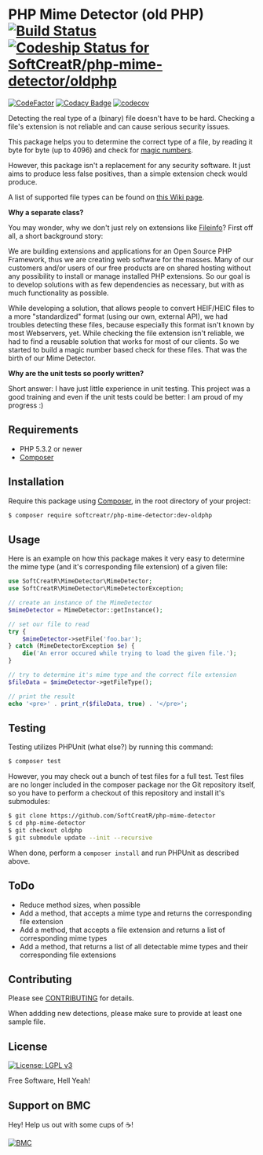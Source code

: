 # PHP Mime Detector (old PHP) [![Build Status](https://travis-ci.com/SoftCreatR/php-mime-detector.svg?branch=oldphp)](https://travis-ci.com/SoftCreatR/php-mime-detector) [![Codeship Status for SoftCreatR/php-mime-detector/oldphp](https://app.codeship.com/projects/9ed81740-b269-0136-7bd2-3ad13aca57c1/status?branch=oldphp)](https://app.codeship.com/projects/310674)

[![CodeFactor](https://www.codefactor.io/repository/github/softcreatr/php-mime-detector/badge/oldphp)](https://www.codefactor.io/repository/github/softcreatr/php-mime-detector/overview/oldphp)
[![Codacy Badge](https://api.codacy.com/project/badge/Grade/4d404e53d8ec465197a38d9b15c4746e?branch=oldphp)](https://www.codacy.com/app/SoftCreatR/php-mime-detector?branchId=9460502&amp;utm_source=github.com&amp;utm_medium=referral&amp;utm_content=SoftCreatR/php-mime-detector&amp;utm_campaign=Badge_Grade)
[![codecov](https://codecov.io/gh/SoftCreatR/php-mime-detector/branch/oldphp/graph/badge.svg)](https://codecov.io/gh/SoftCreatR/php-mime-detector/branch/oldphp)

Detecting the real type of a (binary) file doesn't have to be hard. Checking a file's extension is not reliable and can cause serious security issues.

This package helps you to determine the correct type of a file, by reading it byte for byte (up to 4096) and check for [magic numbers](http://en.wikipedia.org/wiki/Magic_number_(programming)#Magic_numbers_in_files).

However, this package isn't a replacement for any security software. It just aims to produce less false positives, than a simple extension check would produce.

A list of supported file types can be found on [this Wiki page](https://github.com/SoftCreatR/php-mime-detector/wiki/Supported-file-types).

__Why a separate class?__

You may wonder, why we don't just rely on extensions like [Fileinfo](https://secure.php.net/manual/en/book.fileinfo.php)? First off all, a short background story:

We are building extensions and applications for an Open Source PHP Framework, thus we are creating web software for the masses. Many of our customers and/or users of our free products are on shared hosting without any possibility to install or manage installed PHP extensions. So our goal is to develop solutions with as few dependencies as necessary, but with as much functionality as possible.

While developing a solution, that allows people to convert HEIF/HEIC files to a more "standardized" format (using our own, external API), we had troubles detecting these files, because especially this format isn't known by most Webservers, yet. While checking the file extension isn't reliable, we had to find a reusable solution that works for most of our clients. So we started to build a magic number based check for these files. That was the birth of our Mime Detector.

__Why are the unit tests so poorly written?__

Short answer: I have just little experience in unit testing. This project was a good training and even if the unit tests could be better: I am proud of my progress :)

## Requirements

-   PHP 5.3.2 or newer
-   [Composer](https://getcomposer.org)

## Installation

Require this package using [Composer](https://getcomposer.org/), in the root directory of your project:

``` bash
$ composer require softcreatr/php-mime-detector:dev-oldphp
```

## Usage

Here is an example on how this package makes it very easy to determine the mime type (and it's corresponding file extension) of a given file:

```php
use SoftCreatR\MimeDetector\MimeDetector;
use SoftCreatR\MimeDetector\MimeDetectorException;

// create an instance of the MimeDetector
$mimeDetector = MimeDetector::getInstance();

// set our file to read
try {
    $mimeDetector->setFile('foo.bar');
} catch (MimeDetectorException $e) {
    die('An error occured while trying to load the given file.');
}

// try to determine it's mime type and the correct file extension
$fileData = $mimeDetector->getFileType();

// print the result
echo '<pre>' . print_r($fileData, true) . '</pre>';
```

## Testing

Testing utilizes PHPUnit (what else?) by running this command:

``` bash
$ composer test
```

However, you may check out a bunch of test files for a full test. Test files are no longer included in the composer package nor the Git repository itself, so you have to perform a checkout of this repository and install it's submodules:

``` bash
$ git clone https://github.com/SoftCreatR/php-mime-detector
$ cd php-mime-detector
$ git checkout oldphp
$ git submodule update --init --recursive
```

When done, perform a `composer install` and run PHPUnit as described above.

## ToDo

-   Reduce method sizes, when possible
-   Add a method, that accepts a mime type and returns the corresponding file extension
-   Add a method, that accepts a file extension and returns a list of corresponding mime types
-   Add a method, that returns a list of all detectable mime types and their corresponding file extensions

## Contributing

Please see [CONTRIBUTING](CONTRIBUTING.md) for details.

When addding new detections, please make sure to provide at least one sample file.

## License

[![License: LGPL v3](https://img.shields.io/badge/License-LGPL%20v3-blue.svg)](https://www.gnu.org/licenses/lgpl-3.0)

Free Software, Hell Yeah!

## Support on BMC
Hey! Help us out with some cups of :coffee:!

[![BMC](https://www.buymeacoffee.com/assets/img/guidelines/download-assets-sm-2.svg)](https://www.buymeacoff.ee/softcreatr)
